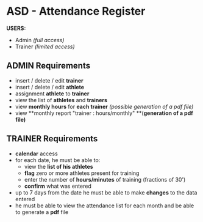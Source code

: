 # ASD - Attendance Register

**USERS:**
- Admin *(full access)*
- Trainer *(limited access)*


## ADMIN Requirements
- insert / delete / edit **trainer**
- insert / delete / edit **athlete**
- assignment **athlete** to **trainer**
- view the list of **athletes** and **trainers**
- view **monthly hours** for **each trainer** *(possible generation of a pdf file)*
- view **monthly report "trainer : hours/monthly" **(**generation of a pdf file)**


## TRAINER Requirements
- **calendar** access
- for each date, he must be able to:
  - view the **list of his athletes**
  - **flag** zero or more athletes present for training
  - enter the number of **hours/minutes** of training (fractions of 30')
  - **confirm** what was entered
- up to 7 days from the date he must be able to make **changes** to the data entered
- he must be able to view the attendance list for each month and be able to generate a **pdf** file
